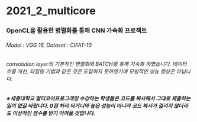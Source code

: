 # 2021_2_multicore
### OpenCL을 활용한 병렬화를 통해 CNN 가속화 프로젝트
###### Model : VGG 16, Dataset : CIFAT-10
###### convolution layer의 기본적인 병렬화와 BATCH를 통해 가속화 하였습니다. 데이터 흐름 개선, 타일링 기법과 같은 것은 도입하지 못하였기에 모범적인 성능 향상은 아닙니다.
##### *__※세종대학교 멀티코어프로그래밍 수강하는 학생들은 코드를 복사해서 그대로 제출하는 일이 없길 바랍니다. 0점 처리 되거니와 높은 성능이 아니라 코드 복사가 걸리지 않더라도 이상적인 점수를 받기 어려울 것입니다.__*
